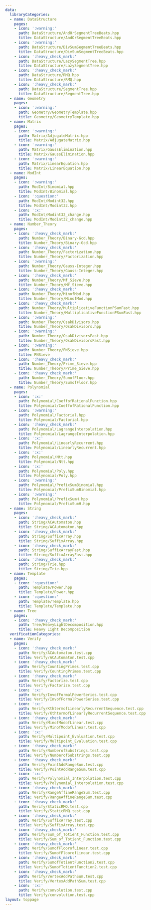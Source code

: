 ```yaml
---
data:
  libraryCategories:
  - name: DataStructure
    pages:
    - icon: ':warning:'
      path: DataStructure/AndOrSegmentTreeBeats.hpp
      title: DataStructure/AndOrSegmentTreeBeats.hpp
    - icon: ':warning:'
      path: DataStructure/DivSumSegmentTreeBeats.hpp
      title: DataStructure/DivSumSegmentTreeBeats.hpp
    - icon: ':heavy_check_mark:'
      path: DataStructure/LazySegmentTree.hpp
      title: DataStructure/LazySegmentTree.hpp
    - icon: ':heavy_check_mark:'
      path: DataStructure/RMQ.hpp
      title: DataStructure/RMQ.hpp
    - icon: ':heavy_check_mark:'
      path: DataStructure/SegmentTree.hpp
      title: DataStructure/SegmentTree.hpp
  - name: Geometry
    pages:
    - icon: ':warning:'
      path: Geometry/GeometryTemplate.hpp
      title: Geometry/GeometryTemplate.hpp
  - name: Matrix
    pages:
    - icon: ':warning:'
      path: Matrix/AdjugateMatrix.hpp
      title: Matrix/AdjugateMatrix.hpp
    - icon: ':warning:'
      path: Matrix/GaussElimination.hpp
      title: Matrix/GaussElimination.hpp
    - icon: ':warning:'
      path: Matrix/LinearEquation.hpp
      title: Matrix/LinearEquation.hpp
  - name: ModInt
    pages:
    - icon: ':warning:'
      path: ModInt/Binomial.hpp
      title: ModInt/Binomial.hpp
    - icon: ':question:'
      path: ModInt/Modint32.hpp
      title: ModInt/Modint32.hpp
    - icon: ':x:'
      path: ModInt/Modint32_change.hpp
      title: ModInt/Modint32_change.hpp
  - name: Number_Theory
    pages:
    - icon: ':heavy_check_mark:'
      path: Number_Theory/Binary-Gcd.hpp
      title: Number_Theory/Binary-Gcd.hpp
    - icon: ':heavy_check_mark:'
      path: Number_Theory/Factorization.hpp
      title: Number_Theory/Factorization.hpp
    - icon: ':warning:'
      path: Number_Theory/Gauss-Integer.hpp
      title: Number_Theory/Gauss-Integer.hpp
    - icon: ':heavy_check_mark:'
      path: Number_Theory/Mf_Sieve.hpp
      title: Number_Theory/Mf_Sieve.hpp
    - icon: ':heavy_check_mark:'
      path: Number_Theory/MinofMod.hpp
      title: Number_Theory/MinofMod.hpp
    - icon: ':heavy_check_mark:'
      path: Number_Theory/MultiplicativeFunctionPSumFast.hpp
      title: Number_Theory/MultiplicativeFunctionPSumFast.hpp
    - icon: ':warning:'
      path: Number_Theory/OsakDivisors.hpp
      title: Number_Theory/OsakDivisors.hpp
    - icon: ':warning:'
      path: Number_Theory/OsakDivisorsFast.hpp
      title: Number_Theory/OsakDivisorsFast.hpp
    - icon: ':warning:'
      path: Number_Theory/PNSieve.hpp
      title: PNSieve
    - icon: ':heavy_check_mark:'
      path: Number_Theory/Prime_Sieve.hpp
      title: Number_Theory/Prime_Sieve.hpp
    - icon: ':heavy_check_mark:'
      path: Number_Theory/SumofFloor.hpp
      title: Number_Theory/SumofFloor.hpp
  - name: Polynomial
    pages:
    - icon: ':x:'
      path: Polynomial/CoeffofRationalFunction.hpp
      title: Polynomial/CoeffofRationalFunction.hpp
    - icon: ':warning:'
      path: Polynomial/Factorial.hpp
      title: Polynomial/Factorial.hpp
    - icon: ':heavy_check_mark:'
      path: Polynomial/LagrangeInterpolation.hpp
      title: Polynomial/LagrangeInterpolation.hpp
    - icon: ':x:'
      path: Polynomial/LinearlyRecurrent.hpp
      title: Polynomial/LinearlyRecurrent.hpp
    - icon: ':x:'
      path: Polynomial/Ntt.hpp
      title: Polynomial/Ntt.hpp
    - icon: ':x:'
      path: Polynomial/Poly.hpp
      title: Polynomial/Poly.hpp
    - icon: ':warning:'
      path: Polynomial/PrefixSumBinomial.hpp
      title: Polynomial/PrefixSumBinomial.hpp
    - icon: ':warning:'
      path: Polynomial/PrefixSumH.hpp
      title: Polynomial/PrefixSumH.hpp
  - name: String
    pages:
    - icon: ':heavy_check_mark:'
      path: String/ACAutomaton.hpp
      title: String/ACAutomaton.hpp
    - icon: ':heavy_check_mark:'
      path: String/SuffixArray.hpp
      title: String/SuffixArray.hpp
    - icon: ':heavy_check_mark:'
      path: String/SuffixArrayFast.hpp
      title: String/SuffixArrayFast.hpp
    - icon: ':heavy_check_mark:'
      path: String/Trie.hpp
      title: String/Trie.hpp
  - name: Template
    pages:
    - icon: ':question:'
      path: Template/Power.hpp
      title: Template/Power.hpp
    - icon: ':question:'
      path: Template/Template.hpp
      title: Template/Template.hpp
  - name: Tree
    pages:
    - icon: ':heavy_check_mark:'
      path: Tree/HeavyLightDecomposition.hpp
      title: Heavy Light Decomposition
  verificationCategories:
  - name: Verify
    pages:
    - icon: ':heavy_check_mark:'
      path: Verify/ACAutomaton.test.cpp
      title: Verify/ACAutomaton.test.cpp
    - icon: ':heavy_check_mark:'
      path: Verify/CountingPrimes.test.cpp
      title: Verify/CountingPrimes.test.cpp
    - icon: ':heavy_check_mark:'
      path: Verify/Factorize.test.cpp
      title: Verify/Factorize.test.cpp
    - icon: ':x:'
      path: Verify/InvofFormalPowerSeries.test.cpp
      title: Verify/InvofFormalPowerSeries.test.cpp
    - icon: ':x:'
      path: Verify/KthtermofLinearlyRecurrentSequence.test.cpp
      title: Verify/KthtermofLinearlyRecurrentSequence.test.cpp
    - icon: ':heavy_check_mark:'
      path: Verify/MinofModofLinear.test.cpp
      title: Verify/MinofModofLinear.test.cpp
    - icon: ':x:'
      path: Verify/Multipoint_Evaluation.test.cpp
      title: Verify/Multipoint_Evaluation.test.cpp
    - icon: ':heavy_check_mark:'
      path: Verify/NumberofSubstrings.test.cpp
      title: Verify/NumberofSubstrings.test.cpp
    - icon: ':heavy_check_mark:'
      path: Verify/PointAddRangeSum.test.cpp
      title: Verify/PointAddRangeSum.test.cpp
    - icon: ':x:'
      path: Verify/Polynomial_Interpolation.test.cpp
      title: Verify/Polynomial_Interpolation.test.cpp
    - icon: ':heavy_check_mark:'
      path: Verify/RangeAffineRangeSum.test.cpp
      title: Verify/RangeAffineRangeSum.test.cpp
    - icon: ':heavy_check_mark:'
      path: Verify/StaticRMQ.test.cpp
      title: Verify/StaticRMQ.test.cpp
    - icon: ':heavy_check_mark:'
      path: Verify/SuffixArray.test.cpp
      title: Verify/SuffixArray.test.cpp
    - icon: ':heavy_check_mark:'
      path: Verify/Sum_of_Totient_Function.test.cpp
      title: Verify/Sum_of_Totient_Function.test.cpp
    - icon: ':heavy_check_mark:'
      path: Verify/SumofFloorofLinear.test.cpp
      title: Verify/SumofFloorofLinear.test.cpp
    - icon: ':heavy_check_mark:'
      path: Verify/SumofTotientFunction2.test.cpp
      title: Verify/SumofTotientFunction2.test.cpp
    - icon: ':heavy_check_mark:'
      path: Verify/VertexAddPathSum.test.cpp
      title: Verify/VertexAddPathSum.test.cpp
    - icon: ':x:'
      path: Verify/convolution.test.cpp
      title: Verify/convolution.test.cpp
layout: toppage
---
```

